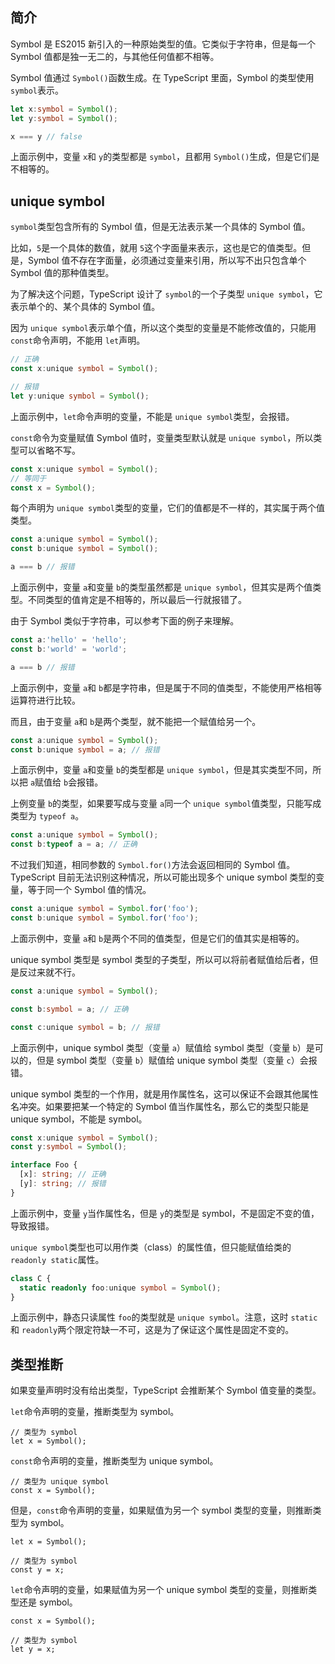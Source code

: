 ## 简介

Symbol 是 ES2015 新引入的一种原始类型的值。它类似于字符串，但是每一个 Symbol 值都是独一无二的，与其他任何值都不相等。

Symbol 值通过 `Symbol()`函数生成。在 TypeScript 里面，Symbol 的类型使用 `symbol`表示。

```typescript
let x:symbol = Symbol();
let y:symbol = Symbol();

x === y // false
```

上面示例中，变量 `x`和 `y`的类型都是 `symbol`，且都用 `Symbol()`生成，但是它们是不相等的。

## unique symbol

`symbol`类型包含所有的 Symbol 值，但是无法表示某一个具体的 Symbol 值。

比如，`5`是一个具体的数值，就用 `5`这个字面量来表示，这也是它的值类型。但是，Symbol 值不存在字面量，必须通过变量来引用，所以写不出只包含单个 Symbol 值的那种值类型。

为了解决这个问题，TypeScript 设计了 `symbol`的一个子类型 `unique symbol`，它表示单个的、某个具体的 Symbol 值。

因为 `unique symbol`表示单个值，所以这个类型的变量是不能修改值的，只能用 `const`命令声明，不能用 `let`声明。

```typescript
// 正确
const x:unique symbol = Symbol();

// 报错
let y:unique symbol = Symbol();
```

上面示例中，`let`命令声明的变量，不能是 `unique symbol`类型，会报错。

`const`命令为变量赋值 Symbol 值时，变量类型默认就是 `unique symbol`，所以类型可以省略不写。

```typescript
const x:unique symbol = Symbol();
// 等同于
const x = Symbol();
```

每个声明为 `unique symbol`类型的变量，它们的值都是不一样的，其实属于两个值类型。

```typescript
const a:unique symbol = Symbol();
const b:unique symbol = Symbol();

a === b // 报错
```

上面示例中，变量 `a`和变量 `b`的类型虽然都是 `unique symbol`，但其实是两个值类型。不同类型的值肯定是不相等的，所以最后一行就报错了。

由于 Symbol 类似于字符串，可以参考下面的例子来理解。

```typescript
const a:'hello' = 'hello';
const b:'world' = 'world';

a === b // 报错
```

上面示例中，变量 `a`和 `b`都是字符串，但是属于不同的值类型，不能使用严格相等运算符进行比较。

而且，由于变量 `a`和 `b`是两个类型，就不能把一个赋值给另一个。

```typescript
const a:unique symbol = Symbol();
const b:unique symbol = a; // 报错
```

上面示例中，变量 `a`和变量 `b`的类型都是 `unique symbol`，但是其实类型不同，所以把 `a`赋值给 `b`会报错。

上例变量 `b`的类型，如果要写成与变量 `a`同一个 `unique symbol`值类型，只能写成类型为 `typeof a`。

```typescript
const a:unique symbol = Symbol();
const b:typeof a = a; // 正确
```

不过我们知道，相同参数的 `Symbol.for()`方法会返回相同的 Symbol 值。TypeScript 目前无法识别这种情况，所以可能出现多个 unique symbol 类型的变量，等于同一个 Symbol 值的情况。

```typescript
const a:unique symbol = Symbol.for('foo');
const b:unique symbol = Symbol.for('foo');
```

上面示例中，变量 `a`和 `b`是两个不同的值类型，但是它们的值其实是相等的。

unique symbol 类型是 symbol 类型的子类型，所以可以将前者赋值给后者，但是反过来就不行。

```typescript
const a:unique symbol = Symbol();

const b:symbol = a; // 正确

const c:unique symbol = b; // 报错
```

上面示例中，unique symbol 类型（变量 `a`）赋值给 symbol 类型（变量 `b`）是可以的，但是 symbol 类型（变量 `b`）赋值给 unique symbol 类型（变量 `c`）会报错。

unique symbol 类型的一个作用，就是用作属性名，这可以保证不会跟其他属性名冲突。如果要把某一个特定的 Symbol 值当作属性名，那么它的类型只能是 unique symbol，不能是 symbol。

```typescript
const x:unique symbol = Symbol();
const y:symbol = Symbol();

interface Foo {
  [x]: string; // 正确
  [y]: string; // 报错
}
```

上面示例中，变量 `y`当作属性名，但是 `y`的类型是 symbol，不是固定不变的值，导致报错。

`unique symbol`类型也可以用作类（class）的属性值，但只能赋值给类的 `readonly static`属性。

```typescript
class C {
  static readonly foo:unique symbol = Symbol();
}
```

上面示例中，静态只读属性 `foo`的类型就是 `unique symbol`。注意，这时 `static`和 `readonly`两个限定符缺一不可，这是为了保证这个属性是固定不变的。

## 类型推断

如果变量声明时没有给出类型，TypeScript 会推断某个 Symbol 值变量的类型。

`let`命令声明的变量，推断类型为 symbol。

```
// 类型为 symbol
let x = Symbol();
```

`const`命令声明的变量，推断类型为 unique symbol。

```
// 类型为 unique symbol
const x = Symbol();
```

但是，`const`命令声明的变量，如果赋值为另一个 symbol 类型的变量，则推断类型为 symbol。

```
let x = Symbol();

// 类型为 symbol
const y = x;
```

`let`命令声明的变量，如果赋值为另一个 unique symbol 类型的变量，则推断类型还是 symbol。

```
const x = Symbol();

// 类型为 symbol
let y = x;
```
